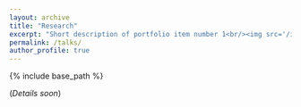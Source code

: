 ```yaml
---
layout: archive
title: "Research"
excerpt: "Short description of portfolio item number 1<br/><img src='/images/500x300.png'>"
permalink: /talks/
author_profile: true
---
```


{% include base_path %}


(_Details soon_)

